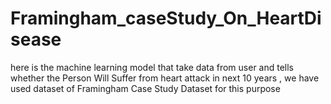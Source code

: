 # Framingham_caseStudy_On_HeartDisease
here is the machine learning model that take data from user and tells whether the Person Will Suffer from heart attack in next 10 years , we have used dataset of Framingham Case Study Dataset for this purpose 
